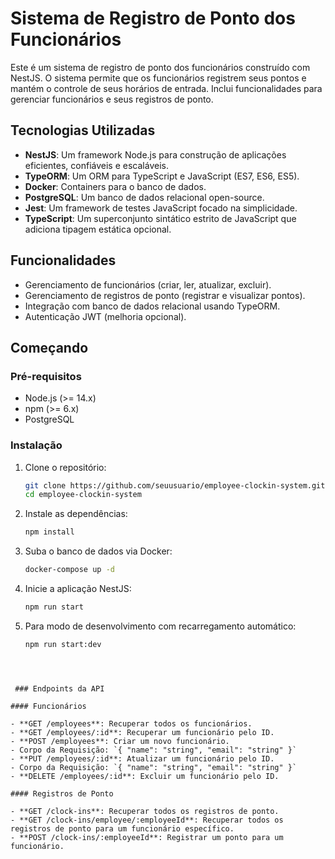 # Sistema de Registro de Ponto dos Funcionários

Este é um sistema de registro de ponto dos funcionários construído com NestJS. O sistema permite que os funcionários registrem seus pontos e mantém o controle de seus horários de entrada. Inclui funcionalidades para gerenciar funcionários e seus registros de ponto.

## Tecnologias Utilizadas

- **NestJS**: Um framework Node.js  para construção de aplicações eficientes, confiáveis e escaláveis.
- **TypeORM**: Um ORM para TypeScript e JavaScript (ES7, ES6, ES5).
- **Docker**: Containers para o banco de dados.
- **PostgreSQL**: Um banco de dados relacional open-source.
- **Jest**: Um framework de testes JavaScript focado na simplicidade.
- **TypeScript**: Um superconjunto sintático estrito de JavaScript que adiciona tipagem estática opcional.

## Funcionalidades

- Gerenciamento de funcionários (criar, ler, atualizar, excluir).
- Gerenciamento de registros de ponto (registrar e visualizar pontos).
- Integração com banco de dados relacional usando TypeORM.
- Autenticação JWT (melhoria opcional).

## Começando

### Pré-requisitos

- Node.js (>= 14.x)
- npm (>= 6.x)
- PostgreSQL

### Instalação

1. Clone o repositório:
   ```sh
   git clone https://github.com/seuusuario/employee-clockin-system.git
   cd employee-clockin-system

2. Instale as dependências:
   ```sh
   npm install
   ```

3. Suba o banco de dados via Docker:
   ```sh
   docker-compose up -d
   ```

4. Inicie a aplicação NestJS:
   ```sh
   npm run start
   ```

5. Para modo de desenvolvimento com recarregamento automático:
   ```sh
   npm run start:dev
  ```



   ### Endpoints da API

#### Funcionários

- **GET /employees**: Recuperar todos os funcionários.
- **GET /employees/:id**: Recuperar um funcionário pelo ID.
- **POST /employees**: Criar um novo funcionário.
  - Corpo da Requisição: `{ "name": "string", "email": "string" }`
- **PUT /employees/:id**: Atualizar um funcionário pelo ID.
  - Corpo da Requisição: `{ "name": "string", "email": "string" }`
- **DELETE /employees/:id**: Excluir um funcionário pelo ID.

#### Registros de Ponto

- **GET /clock-ins**: Recuperar todos os registros de ponto.
- **GET /clock-ins/employee/:employeeId**: Recuperar todos os registros de ponto para um funcionário específico.
- **POST /clock-ins/:employeeId**: Registrar um ponto para um funcionário.
